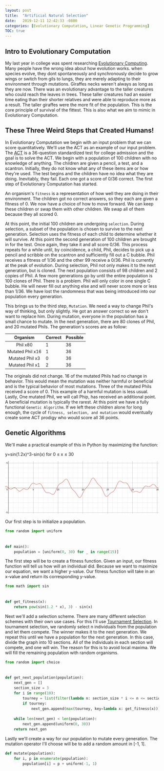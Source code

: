 ```yaml
---
layout: post
title:  "Artificial Natural Selection"
date:   2019-12-11 12:42:33 -0800
categories: [Evolutionary Computation, Linear Genetic Programming]
TOC: true
---
```


## Intro to Evolutionary Computation

My last year in college was spent researching [Evolutionary Computing](https://en.wikipedia.org/wiki/Evolutionary_computation). Many people have the wrong idea about how evolution works. when species evolve,  they dont spontaneously and synchronously decide to grow wings or switch from gils to lungs, they are merely adapting to their environment through mutations. Giraffes necks weren't always as long as they are now. There was an evolutionary advantage to the taller creatures who could reach the leaves in trees. These taller creatures had an easier time eating than their shorter relatives and were able to reproduce more as a result. The taller giraffes were the more fit of the population. This is the core principle of survival of the fittest. This is also what we aim to mimic in Evolutionary Computation.

## These Three Weird Steps that Created Humans!

In Evolutionary Computation we begin with an input problem that we can score quantitatively. We'll use the ACT as an example of our input problem. The [ACT](https://www.act.org) is a 36-question standardized test for college admission and the goal is to solve the ACT. We begin with a population of 100 children with no knowledge of anything. The children are given a pencil, a test, and a scantron. Initially, they do not know what any of these items are or how they're used. The test begins and the children have no idea what they are doing. Inevitably, they fail. Each one got a score of 0/36 correct. The first step of Evolutionary Computation has started.

An organism's `fitness` is a representation of how well they are doing in their environment. The children got no correct answers, so they each are given a fitness of 0. We now have a choice of how to move forward. We can keep these children or swap them with other children. We swap all of them because they all scored 0.

At this point, the initial 100 children are undergoing `selection`. During selection, a subset of the population is chosen to survive to the next generation. Selection uses the fitness of each child to determine whether it will survive. At this point the second generation of 100 children are brought in for the test. Once again, they take it and all score 0/36. This process repeats for a while until, by coincidence, a child, Phil, decides to pick up a pencil and scribble on the scantron and sufficiently fill out a C bubble. Phil receives a fitness of 1/36 and the other 99 receive a 0/36. Phil is currently at the peak of evolution. During selection, Phil not only makes it to the next generation, but is cloned. The next population consists of 98 children and 2 copies of Phil. A few more generations go by until the entire population is 100 clones of Phil. There is a problem. Phil will only color in one single C bubble. He will never fill out anything else and will never score more or less than 1/36. We have lost the randomness that was being introduced into our population every generation.

This brings us to the third step, `Mutation`. We need a way to change Phil's way of thinking, but only slightly. He got an answer correct so we don't want to replace him. During mutation, everyone in the population has a small chance to mutate. In the next generation, there are 80 clones of Phil, and 20 mutated Phils. The generation's scores are as follow:

|     Organism  | Correct | Possible |
|:----------------:|---|----|
|     Phil x80     | 1 | 36 |
| Mutated Phil x16 | 1 | 36 |
| Mutated Phil x3  | 0 | 36 |
| Mutated Phil x1  | 2 | 36 |

The originals did not change. 16 of the mutated Phils had no change in behavior. This would mean the mutation was neither harmful or beneficial and is the typical behavior of most mutations. Three of the mutated Phils received a score of 0. This example of a harmful mutation is less usual. Lastly, One mutated Phil, we will call Phip, has received an additional point. A beneficial mutation is typically the rarest. At this point we have a fully functional `Genetic Algorithm`. If we left these children alone for long enough, the cycle of `fitness, selection, and mutation` would eventually create some ACT prodigy who would score all 36 points.

## Genetic Algorithms

We'll make a practical example of this in Python by maximizing the function:

y=sin(1.2x)^3-sin(x) for 0 ≤ x ≤ 30

![Graph](/assets/ArtificialNaturalSelection/graph.png)

Our first step is to initialize a population.

``` Python
from random import uniform


def main():
    population = [uniform(0, 30) for _ in range(15)]
```

The first step will be to create a fitness function. Given an input, our fitness function will tell us how will an individual did. Because we want to maximize our equation, we want a higher y-value. Our fitness function will take in an x-value and return its corresponding y-value.

```Python
from math import sin


def get_fitness(x):
    return pow(sin(1.2 * x), 3) - sin(x)
```

Next we'll add a selection scheme. There are many different selection schemes with their own use cases. For this I'll use [Tournament Selection](https://en.wikipedia.org/wiki/Tournament_selection). In tournament selection, we randomly select n individuals from the population and let them compete. The winner makes it to the next generation. We repeat this until we have a population for the next generation. In this case, divide the graph into 10 sections. All of the individuals in each section will compete, and one will win. The reason for this is to avoid local maxima. We will fill the remaining population with random organisms.

```Python
from random import choice


def get_next_population(population):
    next_gen = []
    section_size = 3
    for i in range(10):
        tourney = list(filter(lambda n: section_size * i <= n <= section_size*(i+1), population))
        if tourney:
            next_gen.append(max(tourney, key=lambda x: get_fitness(x)))

    while len(next_gen) < len(population):
        next_gen.append(uniform(0, 30))
    return next_gen
```

Lastly we'll create a way for our population to mutate every generation. The mutation operator I'll choose will be to add a random amount in [-1, 1].

```Python
def mutate(population):
    for i, p in enumerate(population):
        population[i] = p + uniform(-1, 1)
```
